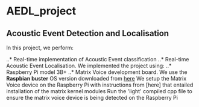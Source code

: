 # AEDL_project
## Acoustic Event Detection and Localisation
In this project, we perform:

..*  Real-time implementation of Acoustic Event classification 
..*  Real-time Acoustic Event Localisation.
We implemented the project using:
..*  Raspberry Pi model 3B+
..*  Matrix Voice development board.
We use the **Raspbian buster** OS version downloaded from [here](https://downloads.raspberrypi.org/raspios_oldstable_armhf/images/raspios_oldstable_armhf-2022-09-26/2022-09-22-raspios-buster-armhf.img.xz)
We setup the Matrix Voice device on the Raspberry Pi with instructions from [here] that entailed installation of the matrix kernel modules
Run the 'light' compiled cpp file to ensure the matrix voice device is being detected on the Raspberry Pi
